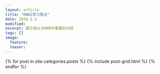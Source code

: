```yaml
---
layout: article
title: "RWD2学习笔记"
date: 2018-1-3
modified:
excerpt: 展示我认为RWD中重要的内容
tags: []
image: 
  feature: 
  teaser:
---
```


<div class="tiles">
{% for post in site.categories.posts %}
  {% include post-grid.html %}
{% endfor %}
</div><!-- /.tiles 把所有categories 有 rwd 的列出來-->